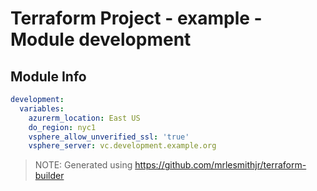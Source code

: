 # Terraform Project - example - Module development

## Module Info

```yaml
development:
  variables:
    azurerm_location: East US
    do_region: nyc1
    vsphere_allow_unverified_ssl: 'true'
    vsphere_server: vc.development.example.org

```

> NOTE: Generated using https://github.com/mrlesmithjr/terraform-builder
